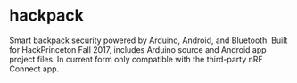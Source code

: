 # hackpack
Smart backpack security powered by Arduino, Android, and Bluetooth. 
Built for HackPrinceton Fall 2017, includes Arduino source and Android app project files. In current form only compatible with the third-party nRF Connect app.
